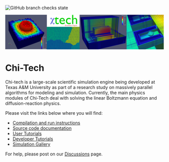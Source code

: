 ![GitHub branch checks state](https://img.shields.io/github/checks-status/chi-tech/chi-tech/development?label=Development)

<p align="center">
  <img src="./ChiDoc/HTMLimages/CoolPics/banner.png" width="700">
</p>

# Chi-Tech #

Chi-tech is a large-scale scientific simulation engine being developed at 
Texas A&M University as part of a research study on massively parallel 
algorithms for modeling and simulation. Currently, the main physics modules 
of Chi-Tech deal with solving the linear Boltzmann equation and 
diffusion-reaction physics.

Please visit the links below where you will find:

- [Compilation and run instructions](ChiDoc/Start_install.md)
- [Source code documentation](ChiDoc/Start_source_code_doc.md)
- [User Tutorials](ChiDoc/Start_user_tutorials.md)
- [Developer Tutorials](ChiDoc/Start_developer_tutorials.md)
- [Simulation Gallery](ChiDoc/Gallery.md)

For help, please post on our [Discussions](https://github.com/chi-tech/chi-tech/discussions) page.
